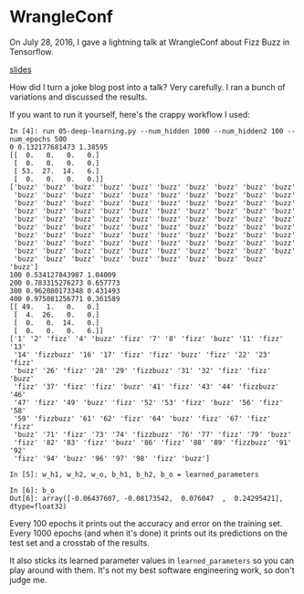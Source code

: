 # WrangleConf

On July 28, 2016, I gave a lightning talk at WrangleConf about Fizz Buzz in
Tensorflow.

[slides](https://docs.google.com/presentation/d/1d9uxeT1Kl7kX2xbGj6EhnbaN0ygOl4XcZQlTqYX1k2g/edit?usp=sharing)

How did I turn a joke blog post into a talk? Very carefully. I ran
a bunch of variations and discussed the results.

If you want to run it yourself, here's the crappy workflow I used:

```
In [4]: run 05-deep-learning.py --num_hidden 1000 --num_hidden2 100 --num_epochs 500
0 0.132177681473 1.38595
[[  0.   0.   0.   0.]
 [  0.   0.   0.   0.]
 [ 53.  27.  14.   6.]
 [  0.   0.   0.   0.]]
['buzz' 'buzz' 'buzz' 'buzz' 'buzz' 'buzz' 'buzz' 'buzz' 'buzz' 'buzz'
 'buzz' 'buzz' 'buzz' 'buzz' 'buzz' 'buzz' 'buzz' 'buzz' 'buzz' 'buzz'
 'buzz' 'buzz' 'buzz' 'buzz' 'buzz' 'buzz' 'buzz' 'buzz' 'buzz' 'buzz'
 'buzz' 'buzz' 'buzz' 'buzz' 'buzz' 'buzz' 'buzz' 'buzz' 'buzz' 'buzz'
 'buzz' 'buzz' 'buzz' 'buzz' 'buzz' 'buzz' 'buzz' 'buzz' 'buzz' 'buzz'
 'buzz' 'buzz' 'buzz' 'buzz' 'buzz' 'buzz' 'buzz' 'buzz' 'buzz' 'buzz'
 'buzz' 'buzz' 'buzz' 'buzz' 'buzz' 'buzz' 'buzz' 'buzz' 'buzz' 'buzz'
 'buzz' 'buzz' 'buzz' 'buzz' 'buzz' 'buzz' 'buzz' 'buzz' 'buzz' 'buzz'
 'buzz' 'buzz' 'buzz' 'buzz' 'buzz' 'buzz' 'buzz' 'buzz' 'buzz' 'buzz'
 'buzz' 'buzz' 'buzz' 'buzz' 'buzz' 'buzz' 'buzz' 'buzz' 'buzz' 'buzz']
100 0.534127843987 1.04009
200 0.783315276273 0.657773
300 0.962080173348 0.431493
400 0.975081256771 0.361589
[[ 49.   1.   0.   0.]
 [  4.  26.   0.   0.]
 [  0.   0.  14.   0.]
 [  0.   0.   0.   6.]]
['1' '2' 'fizz' '4' 'buzz' 'fizz' '7' '8' 'fizz' 'buzz' '11' 'fizz' '13'
 '14' 'fizzbuzz' '16' '17' 'fizz' 'fizz' 'buzz' 'fizz' '22' '23' 'fizz'
 'buzz' '26' 'fizz' '28' '29' 'fizzbuzz' '31' '32' 'fizz' 'fizz' 'buzz'
 'fizz' '37' 'fizz' 'fizz' 'buzz' '41' 'fizz' '43' '44' 'fizzbuzz' '46'
 '47' 'fizz' '49' 'buzz' 'fizz' '52' '53' 'fizz' 'buzz' '56' 'fizz' '58'
 '59' 'fizzbuzz' '61' '62' 'fizz' '64' 'buzz' 'fizz' '67' 'fizz' 'fizz'
 'buzz' '71' 'fizz' '73' '74' 'fizzbuzz' '76' '77' 'fizz' '79' 'buzz'
 'fizz' '82' '83' 'fizz' 'buzz' '86' 'fizz' '88' '89' 'fizzbuzz' '91' '92'
 'fizz' '94' 'buzz' '96' '97' '98' 'fizz' 'buzz']

In [5]: w_h1, w_h2, w_o, b_h1, b_h2, b_o = learned_parameters

In [6]: b_o
Out[6]: array([-0.06437607, -0.08173542,  0.076047  ,  0.24295421], dtype=float32)
```

Every 100 epochs it prints out the accuracy and error on the training set.
Every 1000 epochs (and when it's done) it prints out its predictions on the test
set and a crosstab of the results.

It also sticks its learned parameter values in `learned_parameters` so you can
play around with them. It's not my best software engineering work, so don't judge me.
